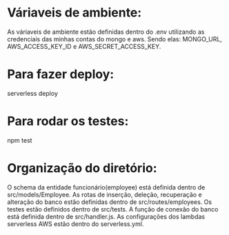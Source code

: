 # Váriaveis de ambiente:

As váriaveis de ambiente estão definidas dentro do .env utilizando as credenciais das minhas contas do mongo e aws. Sendo elas: MONGO_URL, AWS_ACCESS_KEY_ID e AWS_SECRET_ACCESS_KEY.

# Para fazer deploy:

serverless deploy

# Para rodar os testes:

npm test

# Organização do diretório:

O schema da entidade funcionário(employee) está definida dentro de src/models/Employee.
As rotas de inserção, deleção, recuperação e alteração do banco estão definidas dentro de src/routes/employees.
Os testes estão definidos dentro de src/tests.
A função de conexão do banco está definida dentro de src/handler.js.
As configurações dos lambdas serverless AWS estão dentro do serverless.yml.

